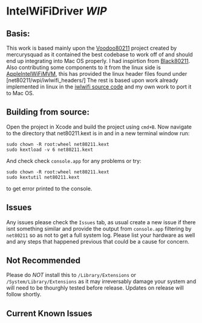 # IntelWiFiDriver *WIP*
## Basis:
This work is based mainly upon the [Voodoo80211](https://github.com/mercurysquad/Voodoo80211) project created by mercurysquad as it contained the best codebase to work off of and should end up integrating into Mac OS properly.
I had inspirtion from [Black80211](https://github.com/rpeshkov/black80211).
Also contributing some components to it from the linux side is [AppleIntelWiFiMVM](https://github.com/ammulder/AppleIntelWiFiMVM), this has provided the linux header files found under [net80211/wpi/iwlwifi_headers/]
The rest is based upon work already implemented in linux in the [iwlwifi source code](https://git.kernel.org/pub/scm/linux/kernel/git/iwlwifi/iwlwifi-fixes.git) and my own work to port it to Mac OS.

## Building from source:
Open the project in Xcode and build the project using `cmd+B`.
Now navigate to the directory that net80211.kext is in and in a new terminal window run:
```
sudo chown -R root:wheel net80211.kext
sudo kextload -v 6 net80211.kext
```
And check check `console.app` for any problems
or try:
```
sudo chown -R root:wheel net80211.kext
sudo kextutil net80211.kext
```
to get error printed to the console.

## Issues
Any issues please check the `Issues` tab, as usual create a new issue if there isnt something similar and provide the output from `console.app` filtering by `net80211` so as not to get a full system log.
Please list your hardware as well and any steps that happened previous that could be a cause for concern.

## Not Recommended
Please do *NOT* install this to `/Library/Extensions` or `/System/Library/Extensions` as it may irreversably damage your system and will need to be thourghly tested before release.
Updates on release will follow shortly.

## Current Known Issues
